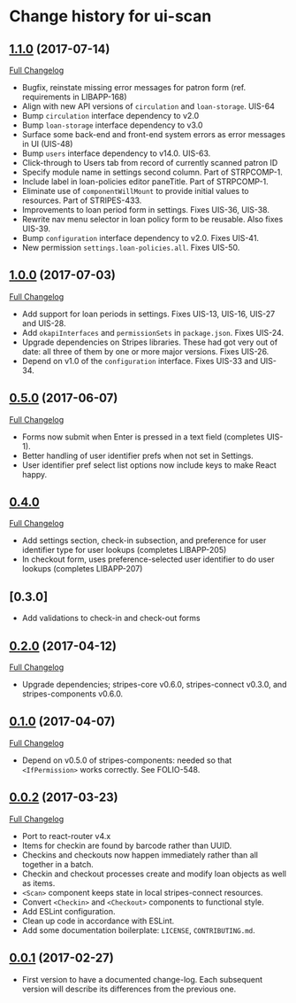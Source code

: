 # Change history for ui-scan

## [1.1.0](https://github.com/folio-org/ui-scan/tree/v1.1.0) (2017-07-14)
[Full Changelog](https://github.com/folio-org/ui-scan/compare/v1.1.0...v1.0.0)

* Bugfix, reinstate missing error messages for patron form (ref. requirements in LIBAPP-168)
* Align with new API versions of `circulation` and `loan-storage`. UIS-64
* Bump `circulation` interface dependency to v2.0
* Bump `loan-storage` interface dependency to v3.0
* Surface some back-end and front-end system errors as error messages in UI (UIS-48)
* Bump `users` interface dependency to v14.0. UIS-63.
* Click-through to Users tab from record of currently scanned patron ID
* Specify module name in settings second column. Part of STRPCOMP-1.
* Include label in loan-policies editor paneTitle. Part of STRPCOMP-1.
* Eliminate use of `componentWillMount` to provide initial values to resources. Part of STRIPES-433.
* Improvements to loan period form in settings. Fixes UIS-36, UIS-38.
* Rewrite nav menu selector in loan policy form to be reusable. Also fixes UIS-39.
* Bump `configuration` interface dependency to v2.0. Fixes UIS-41.
* New permission `settings.loan-policies.all`. Fixes UIS-50.

## [1.0.0](https://github.com/folio-org/ui-scan/tree/v1.0.0) (2017-07-03)
[Full Changelog](https://github.com/folio-org/ui-scan/compare/v0.5.0...v1.0.0)

* Add support for loan periods in settings. Fixes UIS-13, UIS-16, UIS-27 and UIS-28.
* Add `okapiInterfaces` and `permissionSets` in `package.json`. Fixes UIS-24.
* Upgrade dependencies on Stripes libraries. These had got very out of date: all three of them by one or more major versions. Fixes UIS-26.
* Depend on v1.0 of the `configuration` interface. Fixes UIS-33 and UIS-34.

## [0.5.0](https://github.com/folio-org/ui-scan/tree/v0.5.0) (2017-06-07)
[Full Changelog](https://github.com/folio-org/ui-scan/compare/v0.4.0...v0.5.0)

* Forms now submit when Enter is pressed in a text field (completes UIS-1).
* Better handling of user identifier prefs when not set in Settings.
* User identifier pref select list options now include keys to make React happy.

## [0.4.0](https://github.com/folio-org/ui-scan/tree/v0.4.0)
[Full Changelog](https://github.com/folio-org/ui-scan/compare/v0.3.0...v0.4.0)

* Add settings section, check-in subsection, and preference for user identifier type for user lookups (completes LIBAPP-205)
* In checkout form, uses preference-selected user identifier to do user lookups (completes LIBAPP-207)

## [0.3.0]
* Add validations to check-in and check-out forms

## [0.2.0](https://github.com/folio-org/ui-scan/tree/v0.2.0) (2017-04-12)
[Full Changelog](https://github.com/folio-org/ui-scan/compare/v0.1.0...v0.2.0)

* Upgrade dependencies; stripes-core v0.6.0, stripes-connect v0.3.0, and stripes-components v0.6.0.

## [0.1.0](https://github.com/folio-org/ui-scan/tree/v0.1.0) (2017-04-07)
[Full Changelog](https://github.com/folio-org/ui-scan/compare/v0.0.2...v0.1.0)

* Depend on v0.5.0 of stripes-components: needed so that `<IfPermission>` works correctly. See FOLIO-548.

## [0.0.2](https://github.com/folio-org/ui-scan/tree/v0.0.2) (2017-03-23)
[Full Changelog](https://github.com/folio-org/ui-scan/compare/v0.0.1...v0.0.2)

* Port to react-router v4.x
* Items for checkin are found by barcode rather than UUID.
* Checkins and checkouts now happen immediately rather than all together in a batch.
* Checkin and checkout processes create and modify loan objects as well as items.
* `<Scan>` component keeps state in local stripes-connect resources.
* Convert `<Checkin>` and `<Checkout>` components to functional style.
* Add ESLint configuration.
* Clean up code in accordance with ESLint.
* Add some documentation boilerplate: `LICENSE`, `CONTRIBUTING.md`.

## [0.0.1](https://github.com/folio-org/ui-scan/tree/v0.0.1) (2017-02-27)

* First version to have a documented change-log. Each subsequent version will
  describe its differences from the previous one.
